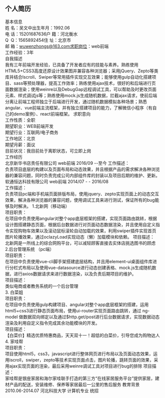 ## 个人简历
基本信息<br>
姓 名：吴文中出生年月：1992.06<br>
电 话：15201687636户 籍：河北衡水<br>
Q  Q：1565892454住 址：北京市<br>
邮 箱：wuwenzhongs@163.com求职岗位：web前端<br>
工作经验：3年<br>
自我描述<br>
我有三年前端开发经验，已具备了开发者应有的技能与素养。熟练使用HTML5+CSS3高度还原设计效果图并兼容各种浏览器；采用jQuery、Zepto等类库并结合Iscroll、Swiper等常用插件实现交互效果；能够使用gulp自动化搭建项目、sass等预处理器，提高工作效率；熟练使用ajax技术，很好的和后端进行页面数据渲染；使用weinre以及DebugGap远程调试工具，可以帮助及时更改页面元素、样式调试js等；熟练使用mock.js生成随机数据，拦截ajax请求，使前后端分离让前端工程师独立于后端进行开发，通过随机数据模拟各种场景；熟悉angular、vue前端主流框架，并有独立搭建项目的能力，了解微信小程序（有自己的demo案例）、react前端框架。
求职意向<br>
工作性质：全职<br>
期望职业：WEB前端开发<br>
期望行业：互联网/电子商务<br>
工作地区：北京<br>
期望月薪：面议<br>
目前状况：我目前处于离职状态，可立即上岗<br>
工作经历<br>
北京新华书店责任有限公司			       web前端			2016/09 --至今
工作描述：<br>
   负责项目底层的构建以及页面布局和动态效果，并且根据产品的需求解决各种浏览器的兼容问题，同时负责完成公司内部组件库的封装以及项目后期的维护、更新。
软通恒达科技有限公司                  web前端          2014/07 - - 2016/08<br>
工作描述：<br>
负责项目pc端和手机端页面排版布局，使用jquery、zepto实现页面上的动态交互效果，解决各种浏览器的兼容问题，使用调试工具来进行测试，保证所有的bug能够及时解决。
1.北新网（移动端）<br>
	项目职责：<br>
	在项目中负责使用angular对整个app底层框架的搭建，实现页面路由跳转，根据设计图搭建静态页面，根据后台数据进行对页面动态数据渲染，并且使用自定义指令实现购物车效果以及滚动鼠标滚轮自动加载的效果，利用swiper插件实现首页图片轮播效果，通过oclazyLoad实现动态（懒）加载模块和依赖。
   项目描述：<br>
	北新网是一所线上的综合网购平台，可以减轻顾客直接去实体店挑选图书的顾虑<br>
2.后台管理系统 （pc端）<br>
项目职责：<br>
在项目中负责使用vue-cli脚手架搭建底层结构，并且用element-ui桌面组件库进行分栏式布局以及使用vue-datasource进行动态创建表格、mock.js生成随机数据，进行axios数据请求来进行数据渲染，以及负责后期项目的维护。<br>
项目描述：<br>
类似电商或者教务系统的一个后台管理<br>
3. 白菜姐<br>
项目职责：<br>
在项目中负责使用gulp构建项目、angular对整个app底层框架的搭建，运用html5+css3进行静态页面布局，使用ui-router实现页面路由跳转，通过 ng-model 做数据双向绑定以及通过$http.get/post进行后台数据请求，实现数据动态渲染及利用自定义指令完成其余功能模块的开发。<br>
项目描述：<br>
【白菜价】精选优质特惠商品，天天双十一！超低的白菜价，引导您成为购物达人<br>
4. 家哇帮<br>
项目职责：<br>
项目使用html5，css3，javascript进行整体网页进行布局以及页面动态效果，运用iscroll，swiper，zepto等技术实现页面点击，图片轮播，跳转页面的效果，采用ajax实现页面的渲染，最后采用weinre调试工具对项目进行bug的排除
项目描述：<br>
家哇帮是银座家居和海尔家哇联手打造的第三方“在线家居服务平台”提供家居，建材产品的配送，安装维修、保养等家居最后一公里的售后服务
教育背景<br>
2010.06-2014.07			河北科技大学		计算机专业			统招<br>
